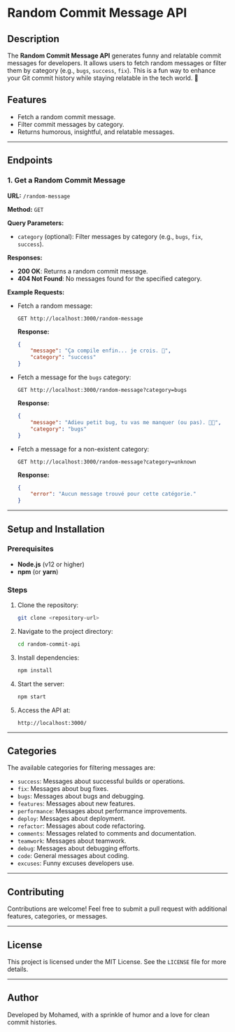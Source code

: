# Random Commit Message API

## Description
The **Random Commit Message API** generates funny and relatable commit messages for developers.
It allows users to fetch random messages or filter them by category (e.g., `bugs`, `success`, `fix`).
This is a fun way to enhance your Git commit history while staying relatable in the tech world. 🎉

## Features
- Fetch a random commit message.
- Filter commit messages by category.
- Returns humorous, insightful, and relatable messages.

---

## Endpoints

### 1. **Get a Random Commit Message**
**URL:** `/random-message`

**Method:** `GET`

**Query Parameters:**
- `category` (optional): Filter messages by category (e.g., `bugs`, `fix`, `success`).

**Responses:**
- **200 OK**: Returns a random commit message.
- **404 Not Found**: No messages found for the specified category.

**Example Requests:**
- Fetch a random message:
  ```
  GET http://localhost:3000/random-message
  ```

  **Response:**
  ```json
  {
      "message": "Ça compile enfin... je crois. 🤞",
      "category": "success"
  }
  ```

- Fetch a message for the `bugs` category:
  ```
  GET http://localhost:3000/random-message?category=bugs
  ```

  **Response:**
  ```json
  {
      "message": "Adieu petit bug, tu vas me manquer (ou pas). 👋🐞",
      "category": "bugs"
  }
  ```

- Fetch a message for a non-existent category:
  ```
  GET http://localhost:3000/random-message?category=unknown
  ```

  **Response:**
  ```json
  {
      "error": "Aucun message trouvé pour cette catégorie."
  }
  ```

---

## Setup and Installation

### Prerequisites
- **Node.js** (v12 or higher)
- **npm** (or **yarn**)

### Steps
1. Clone the repository:
   ```bash
   git clone <repository-url>
   ```
2. Navigate to the project directory:
   ```bash
   cd random-commit-api
   ```
3. Install dependencies:
   ```bash
   npm install
   ```
4. Start the server:
   ```bash
   npm start
   ```
5. Access the API at:
   ```
   http://localhost:3000/
   ```

---

## Categories
The available categories for filtering messages are:
- `success`: Messages about successful builds or operations.
- `fix`: Messages about bug fixes.
- `bugs`: Messages about bugs and debugging.
- `features`: Messages about new features.
- `performance`: Messages about performance improvements.
- `deploy`: Messages about deployment.
- `refactor`: Messages about code refactoring.
- `comments`: Messages related to comments and documentation.
- `teamwork`: Messages about teamwork.
- `debug`: Messages about debugging efforts.
- `code`: General messages about coding.
- `excuses`: Funny excuses developers use.

---

## Contributing
Contributions are welcome! Feel free to submit a pull request with additional features, categories, or messages.

---

## License
This project is licensed under the MIT License. See the `LICENSE` file for more details.

---

## Author
Developed by Mohamed, with a sprinkle of humor and a love for clean commit histories.

